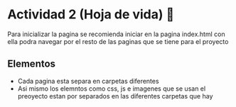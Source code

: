 
  # Actividad 2 (Hoja de vida) 📝  
  Para inicializar la pagina se recomienda iniciar en la pagina index.html con ella podra navegar por el resto de las paginas que se tiene para el proyecto  

  ## Elementos  
  - Cada pagina esta separa en carpetas diferentes 
  - Asi mismo los elemntos como css, js e imagenes que se usan el preoyecto estan por separados en las diferentes carpetas que hay 

  